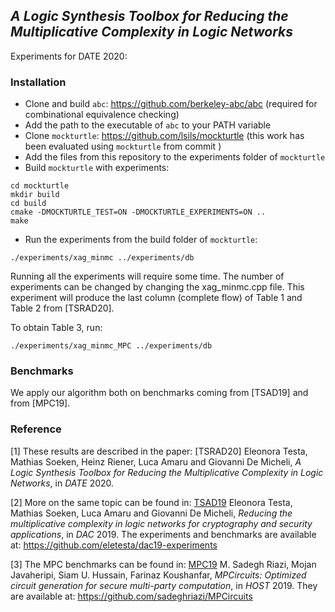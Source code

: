 ## *A Logic Synthesis Toolbox for Reducing the Multiplicative Complexity in Logic Networks* 

Experiments for DATE 2020: 

### Installation

* Clone and build `abc`: https://github.com/berkeley-abc/abc (required for combinational equivalence checking)
* Add the path to the executable of `abc` to your PATH variable
* Clone `mockturtle`: https://github.com/lsils/mockturtle (this work has been evaluated using `mockturtle` from commit )
* Add the files from this repository to the experiments folder of `mockturtle`
* Build `mockturtle` with experiments: 

```
cd mockturtle
mkdir build
cd build
cmake -DMOCKTURTLE_TEST=ON -DMOCKTURTLE_EXPERIMENTS=ON ..
make
```

* Run the experiments from the build folder of `mockturtle`: 

```
./experiments/xag_minmc ../experiments/db 
```

Running all the experiments will require some time. The number of experiments can be changed by changing the xag_minmc.cpp file. 
This experiment will produce the last column (complete flow) of Table 1 and Table 2 from [TSRAD20]. 



To obtain Table 3, run: 

```
./experiments/xag_minmc_MPC ../experiments/db 
```

### Benchmarks 

We apply our algorithm both on benchmarks coming from [TSAD19] and from [MPC19]. 

### Reference

[1] These results are described in the paper: [TSRAD20] Eleonora Testa, Mathias Soeken, Heinz Riener, Luca Amaru and Giovanni De Micheli, *A Logic Synthesis Toolbox for Reducing the
Multiplicative Complexity in Logic Networks*, in *DATE* 2020.

[2] More on the same topic can be found in: [TSAD19](https://ieeexplore.ieee.org/stamp/stamp.jsp?arnumber=8806905) Eleonora Testa, Mathias Soeken, Luca Amaru and Giovanni De Micheli, *Reducing the multiplicative complexity in logic networks for cryptography and security applications*, in *DAC* 2019. The experiments and benchmarks are available at: https://github.com/eletesta/dac19-experiments

[3] The MPC benchmarks can be found in: [MPC19](https://eprint.iacr.org/2019/275.pdf) M. Sadegh Riazi, Mojan Javaheripi, Siam U. Hussain, Farinaz Koushanfar, *MPCircuits: Optimized circuit generation for secure multi-party computation*, in *HOST* 2019. They are available at: https://github.com/sadeghriazi/MPCircuits